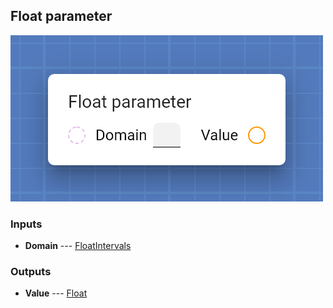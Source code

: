 ## Float parameter



![Float parameter](assets/img/cards/parameterFloat.png)


### Inputs


* **Domain** --- [FloatIntervals](types/FloatIntervals.html)

  





### Outputs


* **Value** --- [Float](types/Float.html)

  




